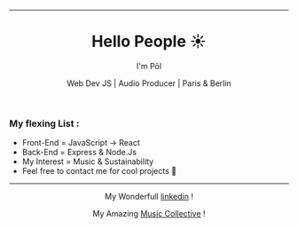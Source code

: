 <hr>
<h1 align="center">Hello People ☀️</h1>

<p align="center">I'm Pōl</p>
<p align="center">Web Dev JS | Audio Producer | Paris & Berlin</p>
<br />
<h3>     My flexing List :</h3>
<ul>
  <li>Front-End = JavaScript -> React</li>
  <li>Back-End = Express & Node.Js</li>
  <li>My Interest = Music & Sustainability</li>
  <li>Feel free to contact me for cool projects 💛</li>
</ul>
<hr>
<p align="center">My Wonderfull <a href="https://www.linkedin.com/in/pol-seznec-5aba94a0/">linkedin</a> !</p>
<p align="center">My Amazing <a href="https://www.facebook.com/Klangangriff">Music Collective</a> !</p>


